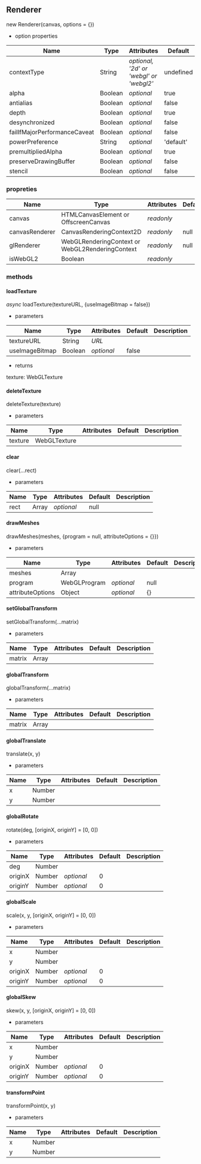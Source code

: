 ## Renderer

new Renderer(canvas, options = {})

- option properties

| Name | Type | Attributes | Default | Description |
| --- | --- | --- | --- | --- |
| contextType | String | _optional, '2d' or 'webgl' or 'webgl2'_ | undefined | |
| alpha | Boolean | _optional_ | true | |
| antialias | Boolean | _optional_ | false | |
| depth | Boolean | _optional_ | true | |
| desynchronized | Boolean | _optional_ | false | |
| failIfMajorPerformanceCaveat | Boolean | _optional_ | false | |
| powerPreference | String | _optional_ | 'default' | |
| premultipliedAlpha | Boolean | _optional_ | true | |
| preserveDrawingBuffer | Boolean| _optional_ | false | |
| stencil | Boolean | _optional_ | false | |

### propreties

| Name | Type | Attributes | Default | Description |
| --- | --- | --- | --- | --- |
| canvas | HTMLCanvasElement or OffscreenCanvas | _readonly_ | | |
| canvasRenderer | CanvasRenderingContext2D | _readonly_ | null | |
| glRenderer | WebGLRenderingContext or WebGL2RenderingContext | _readonly_ | null | |
| isWebGL2 | Boolean | _readonly_ | | |

### methods

#### loadTexture

_async_ loadTexture(textureURL, {useImageBitmap = false})

- parameters

| Name | Type | Attributes | Default | Description |
| --- | --- | --- | --- | --- |
| textureURL | String | _URL_ | | |
| useImageBitmap | Boolean | _optional_ | false | |

- returns

texture: WebGLTexture

#### deleteTexture

deleteTexture(texture)

- parameters

| Name | Type | Attributes | Default | Description |
| --- | --- | --- | --- | --- |
| texture | WebGLTexture | | | |

#### clear

clear(...rect)

- parameters

| Name | Type | Attributes | Default | Description |
| --- | --- | --- | --- | --- |
| rect | Array | _optional_ | null | |

#### drawMeshes

drawMeshes(meshes, {program = null, attributeOptions = {}})

- parameters

| Name | Type | Attributes | Default | Description |
| --- | --- | --- | --- | --- |
| meshes | Array |  |  | |
| program | WebGLProgram | _optional_ | null | |
| attributeOptions | Object | _optional_ | {} | |

#### setGlobalTransform

setGlobalTransform(...matrix)

- parameters

| Name | Type | Attributes | Default | Description |
| --- | --- | --- | --- | --- |
| matrix | Array |  |  |  |

#### globalTransform

globalTransform(...matrix)

- parameters

| Name | Type | Attributes | Default | Description |
| --- | --- | --- | --- | --- |
| matrix | Array |  |  |  |

#### globalTranslate

translate(x, y)

- parameters

| Name | Type | Attributes | Default | Description |
| --- | --- | --- | --- | --- |
| x | Number |  |  |  |
| y | Number |  |  |  |

#### globalRotate

rotate(deg, [originX, originY] = [0, 0])

- parameters

| Name | Type | Attributes | Default | Description |
| --- | --- | --- | --- | --- |
| deg | Number |  |  |  |
| originX | Number | _optional_ | 0 |  |
| originY | Number | _optional_ | 0 |  |

#### globalScale

scale(x, y, [originX, originY] = [0, 0])

- parameters

| Name | Type | Attributes | Default | Description |
| --- | --- | --- | --- | --- |
| x | Number |  |  |  |
| y | Number |  |  |  |
| originX | Number | _optional_ | 0 |  |
| originY | Number | _optional_ | 0 |  |

#### globalSkew

skew(x, y, [originX, originY] = [0, 0])

- parameters

| Name | Type | Attributes | Default | Description |
| --- | --- | --- | --- | --- |
| x | Number |  |  |  |
| y | Number |  |  |  |
| originX | Number | _optional_ | 0 |  |
| originY | Number | _optional_ | 0 |  |

#### transformPoint

transformPoint(x, y)

- parameters

| Name | Type | Attributes | Default | Description |
| --- | --- | --- | --- | --- |
| x | Number |  |  |  |
| y | Number |  |  |  |